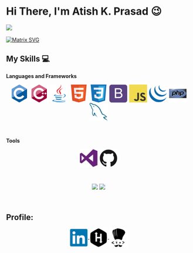 # Hi There, I'm Atish K. Prasad :wink:
<p align="left">
    <img src="https://komarev.com/ghpvc/?username=atish-90&color=brightgreen&label=PROFILE+VIEWS">
</p>

[![Matrix SVG](https://raw.githubusercontent.com/rodrigograca31/rodrigograca31/master/matrix.svg)](https://www.youtube.com/channel/UCcSu42m7xhCumIKkKupnpRA) 
<p>

## My Skills :computer:

**Languages and Frameworks** <br>

<p align="center">
    <img src="https://raw.githubusercontent.com/atish-90/atish-90/master/icons/c/c-original.svg" alt="C"      width="50" height="50" align="center">
    <img src="https://raw.githubusercontent.com/atish-90/atish-90/master/icons/cplusplus/cplusplus-original.svg" alt="C++" width="50" height="50" align="center"/>
    <img src="https://raw.githubusercontent.com/atish-90/atish-90/master/icons/java/java-original.svg" alt="Java" width="50" height="50" align="center"/>
    <img src="https://raw.githubusercontent.com/atish-90/atish-90/master/icons/html5/html5-original.svg" alt="HTML5" width="50" height="50" align="center"/>
    <img src="https://raw.githubusercontent.com/atish-90/atish-90/master/icons/css3/css3-original.svg" alt="CSS3" width="50" height="50" align="center"/>
    <img src="https://raw.githubusercontent.com/atish-90/atish-90/master/icons/bootstrap/bootstrap-plain.svg" alt="Bootstrap" width="50" height="50" align="center"/>
    <img src="https://raw.githubusercontent.com/atish-90/atish-90/master/icons/javascript/javascript-original.svg" alt="Javascript" width="50" height="50" align="center"/>
    <img src="https://raw.githubusercontent.com/atish-90/atish-90/master/icons/jquery/jquery-original.svg" alt="jQuery" width="50" height="50" align="center"/>
    <img src="https://raw.githubusercontent.com/atish-90/atish-90/master/icons/php/php-original.svg" alt="PHP" width="50" height="50" align="center"/>
    <img src="https://raw.githubusercontent.com/atish-90/atish-90/master/icons/mysql/mysql-original.svg" alt="MYSQL" width="50" height="50" align="center"/>
</p><br>

**Tools** <br>

<p align="center">
    <img src="https://raw.githubusercontent.com/atish-90/atish-90/master/icons/visualstudio/visualstudio-plain.svg" alt="Visual Studio Code" width="50" height="50" align="center"/>
    <img src="https://raw.githubusercontent.com/atish-90/atish-90/master/icons/github/github-original.svg" alt="jQuery" width="50" height="50" align="center"/>
</p><br>

<p align="center">
    <img src="https://github-readme-stats.vercel.app/api/top-langs/?username=atish-90&layout=compact&count_private=true"> 
    <img src="https://github-readme-stats.vercel.app/api/?username=atish-90&count_private=true&show_icons=true&theme=dark">
</p><br>

## Profile:
<p align="center">
    <a href="https://www.linkedin.com/in/atish-kumar-prasad-471bb2157/" target="blank">
        <img align="center" src="https://raw.githubusercontent.com/atish-90/atish-90/master/icons/linkedin/linkedin-original.svg" alt="LinkedIn" height="50" width="50" />
    </a>
    <a href="https://www.hackerrank.com/atish_90" target="blank">
        <img align="center" src="https://raw.githubusercontent.com/atish-90/atish-90/master/icons/hackerrank/hackerrank.svg" alt="Hackerrank" height="50" width="50" />
    </a>
    <a href="https://www.codechef.com/users/atish90" target="blank">
        <img align="center" src="https://raw.githubusercontent.com/atish-90/atish-90/master/icons/codechef/codechef.svg" alt="Codechef" height="50" width="50" />
    </a>
</p>

